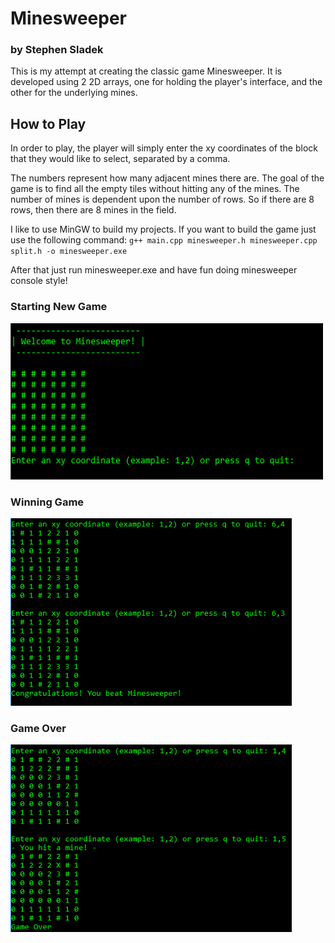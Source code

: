 # Minesweeper
### by Stephen Sladek

This is my attempt at creating the classic game Minesweeper. It is developed using 2 2D arrays, one for holding the player's interface, and the other for the underlying mines.

## How to Play
In order to play, the player will simply enter the xy coordinates of the block that they would like to select, separated by a comma.

The numbers represent how many adjacent mines there are. The goal of the game is to find all the empty tiles without hitting any of the mines. The number of mines is dependent upon the number of rows. So if there are 8 rows, then there are 8 mines in the field.

I like to use MinGW to build my projects. If you want to build the game just use the following command:
`g++ main.cpp minesweeper.h minesweeper.cpp split.h -o minesweeper.exe`

After that just run minesweeper.exe and have fun doing minesweeper console style!

### Starting New Game
<img src="https://github.com/StaneCobalt/mine-sweeper/blob/master/screenshot0.PNG" width="500" height="250">

### Winning Game
<img src="https://github.com/StaneCobalt/mine-sweeper/blob/master/screenshot2.PNG" width="450" height="300">

### Game Over
<img src="https://github.com/StaneCobalt/mine-sweeper/blob/master/screenshot1.PNG" width="450" height="300">
